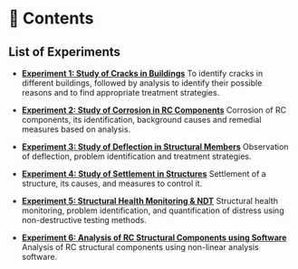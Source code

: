 # 📘 Contents

## List of Experiments

* [**Experiment 1: Study of Cracks in Buildings**](Experiment_1.md)
  To identify cracks in different buildings, followed by analysis to identify their possible reasons and to find appropriate treatment strategies.

* [**Experiment 2: Study of Corrosion in RC Components**](Experiment_2.md)
  Corrosion of RC components, its identification, background causes and remedial measures based on analysis.

* [**Experiment 3: Study of Deflection in Structural Members**](Experiment_3.md)
  Observation of deflection, problem identification and treatment strategies.

* [**Experiment 4: Study of Settlement in Structures**](Experiment_4.md)
  Settlement of a structure, its causes, and measures to control it.

* [**Experiment 5: Structural Health Monitoring & NDT**](Experiment_5.md)
  Structural health monitoring, problem identification, and quantification of distress using non-destructive testing methods.

* [**Experiment 6: Analysis of RC Structural Components using Software**](Experiment_6.md)
  Analysis of RC structural components using non-linear analysis software.


